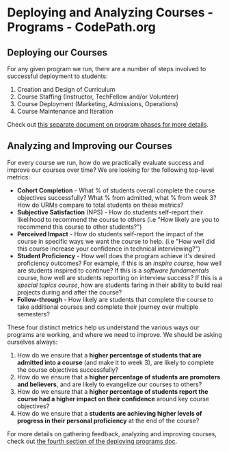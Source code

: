 # Deploying and Analyzing Courses - Programs - CodePath.org

## Deploying our Courses

For any given program we run, there are a number of steps involved to successful deployment to students:

 1. Creation and Design of Curriculum
 2. Course Staffing (Instructor, TechFellow and/or Volunteer)
 3. Course Deployment (Marketing, Admissions, Operations)
 4. Course Maintenance and Iteration

Check out [this separate document on program phases for more details](https://hackmd.io/s/SkKa6anh7).

## Analyzing and Improving our Courses

For every course we run, how do we practically evaluate success and improve our courses over time? We are looking for the following top-level metrics:

 * **Cohort Completion** - What % of students overall complete the course objectives successfully? What % from admitted, what % from week 3? How do URMs compare to total students on these metrics?
 * **Subjective Satisfaction** (NPS) - How do students self-report their likelihood to recommend the course to others (i.e "How likely are you to recommend this course to other students?")
 * **Perceived Impact** - How do students self-report the impact of the course in specific ways we want the course to help. (i.e "How well did this course increase your confidence in technical interviewing?")
 * **Student Proficiency** - How well does the program achieve it's desired proficiency outcomes? For example, if this is an *inspire course*, how well are students inspired to continue? If this is a *software fundamentals* course, how well are students reporting on interview success? If this is a *special topics course*, how are students faring in their ability to build real projects during and after the course?
 * **Follow-through** - How likely are students that complete the course to take additional courses and complete their journey over multiple semesters?

These four distinct metrics help us understand the various ways our programs are working, and where we need to improve. We should be asking ourselves always:

 1. How do we ensure that a **higher percentage of students that are admitted into a course** (and make it to week 3), are likely to complete the course objectives successfully?
 2. How do we ensure that a **higher percentage of students are promoters and believers**, and are likely to evangelize our courses to others?
 3. How do we ensure that a **higher percentage of students report the course had a higher impact on their confidence** around key course objectives?
 4. How do we ensure that a **students are achieving higher levels of progress in their personal proficiency** at the end of the course? 

For more details on gathering feedback, analyzing and improving courses, check out [the fourth section of the deploying programs doc](https://hackmd.io/s/SkKa6anh7#4-Course-Maintenance-and-Iteration).
